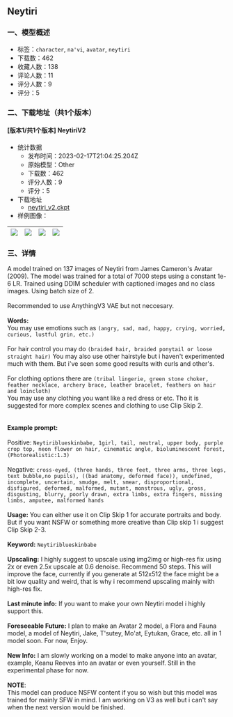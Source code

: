 ## Neytiri
### 一、模型概述

- 标签：`character`, `na'vi`, `avatar`, `neytiri`
- 下载数：462
- 收藏人数：138
- 评论人数：11
- 评分人数：9
- 评分：5

### 二、下载地址（共1个版本）

#### [版本1/共1个版本] NeytiriV2

- 统计数据
  - 发布时间：2023-02-17T21:04:25.204Z
  - 原始模型：Other
  - 下载数：462
  - 评分人数：9
  - 评分：5
- 下载地址
  - [neytiri_v2.ckpt](https://civitai.com/api/download/models/4602)
- 样例图像：

| <img src="https://image.civitai.com/xG1nkqKTMzGDvpLrqFT7WA/edf2fb9f-f8ce-44b6-525e-fe9d1d68b300/width=450/31862.jpeg" /> | <img src="https://image.civitai.com/xG1nkqKTMzGDvpLrqFT7WA/84f81bc3-b7fd-4fda-5a79-255598670e00/width=450/31881.jpeg" /> | <img src="https://image.civitai.com/xG1nkqKTMzGDvpLrqFT7WA/729ca75d-95be-4523-b2d6-83b3715dc000/width=450/31880.jpeg" /> | <img src="https://image.civitai.com/xG1nkqKTMzGDvpLrqFT7WA/f0d009c3-f69c-444b-446a-c7f29551e800/width=450/31879.jpeg" /> |
| ---- | ---- | ---- | ---- |


### 三、详情
<p>A model trained on 137 images of Neytiri from James Cameron's Avatar (2009). The model was trained for a total of 7000 steps using a constant 1e-6 LR. Trained using DDIM scheduler with captioned images and no class images. Using batch size of 2.<br /><br />Recommended to use AnythingV3 VAE but not neccesary.<br /><br /><strong>Words:</strong><br />You may use emotions such as <code>(angry, sad, mad, happy, crying, worried, curious, lustful grin, etc.)</code><br /><br />For hair control you may do <code>(braided hair, braided ponytail or loose straight hair)</code> You may also use other hairstyle but i haven't experimented much with them. But i've seen some good results with curls and other's.<br /><br />For clothing options there are <code>(tribal lingerie, green stone choker, feather necklace, archery brace, leather bracelet, feathers on hair and loincloth)</code><br />You may use any clothing you want like a red dress or etc. Tho it is suggested for more complex scenes and clothing to use Clip Skip 2. <br /><br /><br /><strong>Example prompt:</strong> <br /><br />Positive: <code>Neytiriblueskinbabe, 1girl, tail, neutral, upper body, purple crop top, neon flower on hair, cinematic angle, bioluminescent forest, (Photorealistic:1.3)</code> <br /><br />Negative: <code>cross-eyed, (three hands, three feet, three arms, three legs, text bubble,no pupils), ((bad anatomy, deformed face)), undefined, incomplete, uncertain, smudge, melt, smear, disproportional, disfigured, deformed, malformed, mutant, monstrous, ugly, gross, disgusting, blurry, poorly drawn, extra limbs, extra fingers, missing limbs, amputee, malformed hands</code> <br /><br /><strong>Usage:</strong> You can either use it on Clip Skip 1 for accurate portraits and body. But if you want NSFW or something more creative than Clip skip 1 i suggest Clip Skip 2-3. <br /><br /><strong>Keyword:</strong> <code>Neytiriblueskinbabe</code> <br /><br /><strong>Upscaling:</strong> I highly suggest to upscale using img2img or high-res fix using 2x or even 2.5x upscale at 0.6 denoise. Recommend 50 steps. This will improve the face, currently if you generate at 512x512 the face might be a bit low quality and weird, that is why i recommend upscaling mainly with high-res fix.<br /><br /><strong>Last minute info:</strong> If you want to make your own Neytiri model i highly support this. <br /><br /><strong>Foreseeable Future:</strong> I plan to make an Avatar 2 model, a Flora and Fauna model, a model of Neytiri, Jake, T'sutey, Mo'at, Eytukan, Grace, etc. all in 1 model soon. For now, Enjoy. <br /><br /><strong>New Info:</strong> I am slowly working on a model to make anyone into an avatar, example, Keanu Reeves into an avatar or even yourself. Still in the experimental phase for now. <br /><br /><strong>NOTE</strong>:<br />This model can produce NSFW content if you so wish but this model was trained for mainly SFW in mind. I am working on V3 as well but i can't say when the next version would be finished.</p>